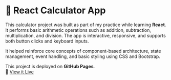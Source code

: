 # 🧮 React Calculator App

This calculator project was built as part of my practice while learning **React**. It performs basic arithmetic operations such as addition, subtraction, multiplication, and division. The app is interactive, responsive, and supports both button clicks and keyboard inputs.

It helped reinforce core concepts of component-based architecture, state management, event handling, and basic styling using CSS and Bootstrap.

This project is deployed on **GitHub Pages**.  
🔗 [View it Live](https://nirwaniadhau.github.io/Calculator-app/)
